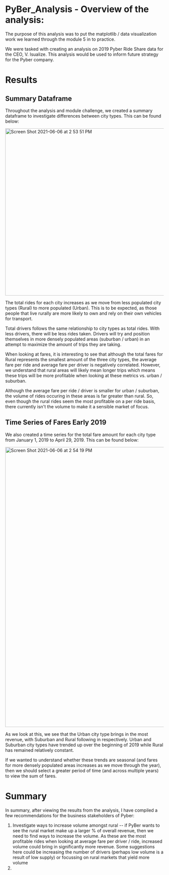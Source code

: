 # PyBer_Analysis - Overview of the analysis:
The purpose of this analysis was to put the matplotlib / data visualization work we learned through the module 5 in to practice.

We were tasked with creating an analysis on 2019 Pyber Ride Share data for the CEO, V. Isualize. This analysis would be used to inform future strategy for the Pyber company.

# Results

## Summary Dataframe

Throughout the analysis and module challenge, we created a summary dataframe to investigate differences between city types. This can be found below:

<img width="532" alt="Screen Shot 2021-06-06 at 2 53 51 PM" src="https://user-images.githubusercontent.com/46773181/120941343-050df080-c6d7-11eb-9482-b88150aa1a39.png">

The total rides for each city increases as we move from less populated city types (Rural) to more populated (Urban). This is to be expected, as those people that live rurally are more likely to own and rely on their own vehicles for transport.

Total drivers follows the same relationship to city types as total rides. With less drivers, there will be less rides taken. Drivers will try and position themselves in more densely populated areas (suburban / urban) in an attempt to maximize the amount of trips they are taking.

When looking at fares, it is interesting to see that although the total fares for Rural represents the smallest amount of the three city types, the average fare per ride and average fare per driver is negatively correlated. However, we understand that rural areas will likely mean longer trips which means these trips will be more profitable when looking at these metrics vs. urban / suburban.

Although the average fare per ride / driver is smaller for urban / suburban, the volume of rides occuring in these areas is far greater than rural. So, even though the rural rides seem the most profitable on a per ride basis, there currently isn't the volume to make it a sensible market of focus.

## Time Series of Fares Early 2019

We also created a time series for the total fare amount for each city type from January 1, 2019 to April 29, 2019. This can be found below:

<img width="891" alt="Screen Shot 2021-06-06 at 2 54 19 PM" src="https://user-images.githubusercontent.com/46773181/120941351-1525d000-c6d7-11eb-95d9-196ee4638dad.png">

As we look at this, we see that the Urban city type brings in the most revenue, with Suburban and Rural following in respectively. Urban and Suburban city types have trended up over the beginning of 2019 while Rural has remained relatively constant.

If we wanted to understand whether these trends are seasonal (and fares for more densely populated areas increases as we move through the year), then we should select a greater period of time (and across multiple years) to view the sum of fares.

# Summary

In summary, after viewing the results from the analysis, I have compiled a few recommendations for the business stakeholders of Pyber:
1. Investigate ways to increase volume amongst rural -- if PyBer wants to see the rural market make up a larger % of overall revenue, then we need to find ways to increase the volume. As these are the most profitable rides when looking at average fare per driver / ride, increased volume could bring in significantly more revenue. Some suggestions here could be increasing the number of drivers (perhaps low volume is a result of low supply) or focussing on rural markets that yield more volume
2. 
